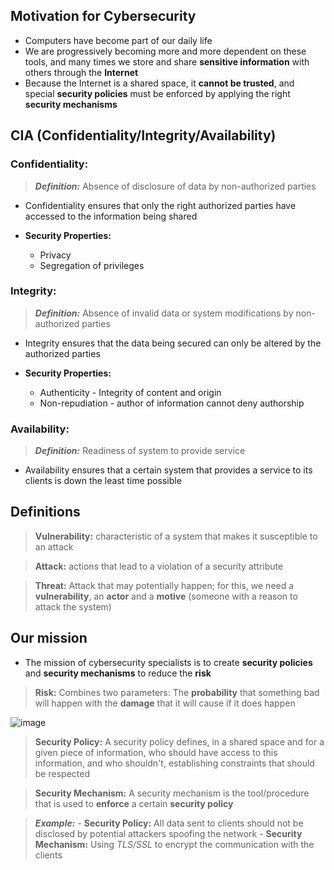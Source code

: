 ## Motivation for Cybersecurity

- Computers have become part of our daily life
- We are progressively becoming more and more dependent on these tools, and many times we store and share **sensitive information** with others through the **Internet**
- Because the Internet is a shared space, it **cannot be trusted**, and special **security policies** must be enforced by applying the right **security mechanisms** 

## CIA (Confidentiality/Integrity/Availability)

### Confidentiality:

> ___Definition:___ Absence of disclosure of data by non-authorized parties

- Confidentiality ensures that only the right authorized parties have accessed to the information being shared

- **Security Properties:**
	- Privacy
	- Segregation of privileges

### Integrity: 

> ___Definition:___ Absence of invalid data or system modifications by non-authorized parties

- Integrity ensures that the data being secured can only be altered by the authorized parties

- **Security Properties:**
	- Authenticity - Integrity of content and origin
	- Non-repudiation - author of information cannot deny authorship

### Availability:

> ___Definition:___ Readiness of system to provide service

- Availability ensures that a certain system that provides a service to its clients is down the least time possible

## Definitions

> **Vulnerability:** characteristic of a system that makes it susceptible to an attack

> **Attack:** actions that lead to a violation of a security attribute

> **Threat:** Attack that may potentially happen; for this, we need a **vulnerability**, an **actor** and a **motive** (someone with a reason to attack the system)

## Our mission

* The mission of cybersecurity specialists is to create **security policies** and **security mechanisms** to reduce the **risk**

> **Risk:** Combines two parameters: The **probability** that something bad will happen with the **damage** that it will cause if it does happen

![image](risk_image.png)

> **Security Policy:** A security policy defines, in a shared space and for a given piece of information, who should have access to this information, and who shouldn't, establishing constraints that should be respected

> **Security Mechanism:** A security mechanism is the tool/procedure that is used to **enforce** a certain **security policy**

> __*Example:*__
    - **Security Policy:** All data sent to clients should not be disclosed by potential attackers spoofing the network
    - **Security Mechanism:** Using _TLS/SSL_ to encrypt the communication with the clients